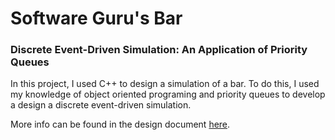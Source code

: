 # Software Guru's Bar

### Discrete Event-Driven Simulation: An Application of Priority Queues

In this project, I used C++ to design a simulation of a bar. To do this, I used my knowledge of object oriented programing and priority queues to develop a design a discrete event-driven simulation.

More info can be found in the design document <a href="https://github.com/cbates8/SCU-Projects/blob/master/CSCI%2061%20-%20Data%20Structures%20and%20Algorithms/Software%20Guru's%20Bar%20Project/Discrete%20Event-Driven%20Simulation%20with%20Priority%20Queues.pdf">here</a>.

